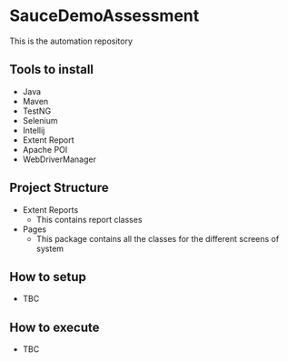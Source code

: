 # SauceDemoAssessment
This  is the automation repository
## Tools to install
* Java
* Maven
* TestNG
* Selenium
* Intellij
* Extent Report
* Apache POI
* WebDriverManager

## Project Structure
* Extent Reports
  * This contains report classes
* Pages
  * This package contains all the classes for the different screens of system

## How to setup
* TBC

## How to execute
* TBC
